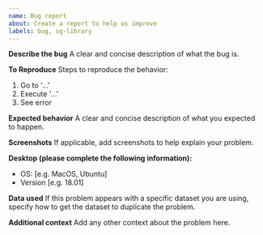 ```yaml
---
name: Bug report
about: Create a report to help us improve
labels: bug, sg-library
---
```


**Describe the bug**
A clear and concise description of what the bug is.

**To Reproduce**
Steps to reproduce the behavior:

1. Go to '...'
2. Execute '...'
3. See error

**Expected behavior**
A clear and concise description of what you expected to happen.

**Screenshots**
If applicable, add screenshots to help explain your problem.

**Desktop (please complete the following information):**

- OS: [e.g. MacOS, Ubuntu]
- Version [e.g. 18.01]

**Data used**
If this problem appears with a specific dataset you are using, specify how to get the dataset to duplicate the problem.

**Additional context**
Add any other context about the problem here.
